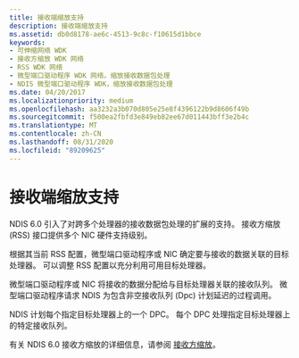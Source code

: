```yaml
---
title: 接收端缩放支持
description: 接收端缩放支持
ms.assetid: db0d8178-ae6c-4513-9c8c-f10615d1bbce
keywords:
- 可伸缩网络 WDK
- 接收方缩放 WDK 网络
- RSS WDK 网络
- 微型端口驱动程序 WDK 网络，缩放接收数据包处理
- NDIS 微型端口驱动程序 WDK，缩放接收数据包处理
ms.date: 04/20/2017
ms.localizationpriority: medium
ms.openlocfilehash: aa3232a3b070d805e25e8f4396122b9d8606f49b
ms.sourcegitcommit: f500ea2fbfd3e849eb82ee67d011443bff3e2b4c
ms.translationtype: MT
ms.contentlocale: zh-CN
ms.lasthandoff: 08/31/2020
ms.locfileid: "89209625"
---
```

# <a name="receive-side-scaling-support"></a>接收端缩放支持





NDIS 6.0 引入了对跨多个处理器的接收数据包处理的扩展的支持。 接收方缩放 (RSS) 接口提供多个 NIC 硬件支持级别。

根据其当前 RSS 配置，微型端口驱动程序或 NIC 确定要与接收的数据关联的目标处理器。 可以调整 RSS 配置以充分利用可用目标处理器。

微型端口驱动程序或 NIC 将接收的数据分配给与目标处理器关联的接收队列。 微型端口驱动程序请求 NDIS 为包含非空接收队列 (Dpc) 计划延迟的过程调用。

NDIS 计划每个指定目标处理器上的一个 DPC。 每个 DPC 处理指定目标处理器上的特定接收队列。

有关 NDIS 6.0 接收方缩放的详细信息，请参阅 [接收方缩放](./receive-side-scaling-version-2-rssv2-.md)。

 

